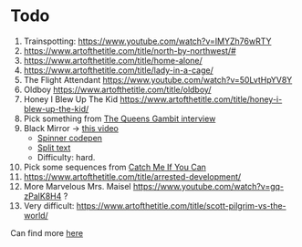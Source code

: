 # Todo

1. Trainspotting: https://www.youtube.com/watch?v=IMYZh76wRTY
1. https://www.artofthetitle.com/title/north-by-northwest/#
1. https://www.artofthetitle.com/title/home-alone/
1. https://www.artofthetitle.com/title/lady-in-a-cage/
1. The Flight Attendant https://www.youtube.com/watch?v=50LvtHpYV8Y
1. Oldboy https://www.artofthetitle.com/title/oldboy/
1. Honey I Blew Up The Kid https://www.artofthetitle.com/title/honey-i-blew-up-the-kid/
1. Pick something from [The Queens Gambit interview](https://www.artofthetitle.com/title/the-queens-gambit/)
1. Black Mirror -> [this video](https://www.youtube.com/watch?v=pxjy1vahZnU)
   - [Spinner codepen](https://codepen.io/mr21/pen/QWyKpYR)
   - [Split text](https://codemyui.com/black-mirror-style-cracked-glitchy-text-effect/)
   - Difficulty: hard.
1. Pick some sequences from [Catch Me If You Can](https://www.youtube.com/watch?v=aN715Rp4L74)
1. https://www.artofthetitle.com/title/arrested-development/
1. More Marvelous Mrs. Maisel <https://www.youtube.com/watch?v=gq-zPalK8H4> ?
1. Very difficult: https://www.artofthetitle.com/title/scott-pilgrim-vs-the-world/

Can find more [here](https://www.youtube.com/channel/UCcpJUN2rzYQmS5oOXzy3zlw)
